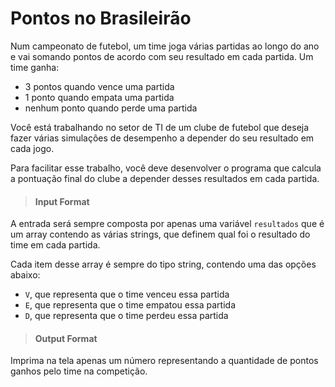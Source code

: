 # Pontos no Brasileirão

Num campeonato de futebol, um time joga várias partidas ao longo do ano e vai somando pontos de acordo 
com seu resultado em cada partida. Um time ganha:

-    3 pontos quando vence uma partida
-    1 ponto quando empata uma partida
-    nenhum ponto quando perde uma partida

Você está trabalhando no setor de TI de um clube de futebol que deseja fazer várias simulações de 
desempenho a depender do seu resultado em cada jogo.

Para facilitar esse trabalho, você deve desenvolver o programa que calcula a pontuação final do clube a 
depender desses resultados em cada partida.

>#### Input Format
A entrada será sempre composta por apenas uma variável `resultados` que é um array contendo as várias 
strings, que definem qual foi o resultado do time em cada partida.

Cada item desse array é sempre do tipo string, contendo uma das opções abaixo:

-    `V`, que representa que o time venceu essa partida
-    `E`, que representa que o time empatou essa partida
-    `D`, que representa que o time perdeu essa partida

>#### Output Format
Imprima na tela apenas um número representando a quantidade de pontos ganhos pelo time na competição.